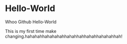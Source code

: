 # Hello-World
Whoo Github Hello-World

This is my first time make changing.hahahahhahahahahhahahhahhahahhahahahhah!
